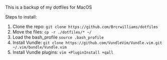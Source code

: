 This is a backup of my dotfiles for MacOS

Steps to install:  
1. Clone the repo: `git clone https://github.com/Brcrwilliams/dotfiles`
2. Move the files: `cp -r ./dotfiles/* ~/`
3. Load the bash_profile `source .bash_profile`
4. Install Vundle: `git clone https://github.com/VundleVim/Vundle.vim.git ~/.vim/bundle/Vundle.vim`
5. Install Vundle plugins: `vim +PluginInstall +qall`

